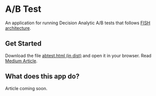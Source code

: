 # A/B Test
An application for running Decision Analytic A/B tests that follows [FISH architecture](https://github.com/behappyrightnow/DA-Tools).

## Get Started
Download the file [abtest.html (in dist)](https://github.com/behappyrightnow/DA-Tools/blob/master/ABTest/dist/abtest.html) and open it in your browser. Read [Medium Article](https://medium.com/@somikr/decision-analytic-bayesian-a-b-testing-417b3a33178f).

## What does this app do?
Article coming soon.
 
   

